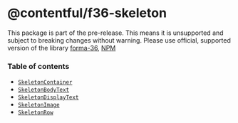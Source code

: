 # @contentful/f36-skeleton

This package is part of the pre-release. This means it is unsupported and subject to breaking changes without warning.
Please use official, supported version of the library [forma-36](https://github.com/contentful/forma-36/tree/master/packages/forma-36-react-components), [NPM](https://www.npmjs.com/package/@contentful/forma-36-react-components)

### Table of contents

- [`SkeletonContainer`](./src/SkeletonContainer/README.mdx)
- [`SkeletonBodyText`](./src/SkeletonBodyText/README.mdx)
- [`SkeletonDisplayText`](./src/SkeletonDisplayText/README.mdx)
- [`SkeletonImage`](./src/SkeletonImage/README.mdx)
- [`SkeletonRow`](./src/SkeletonRow/README.mdx)
